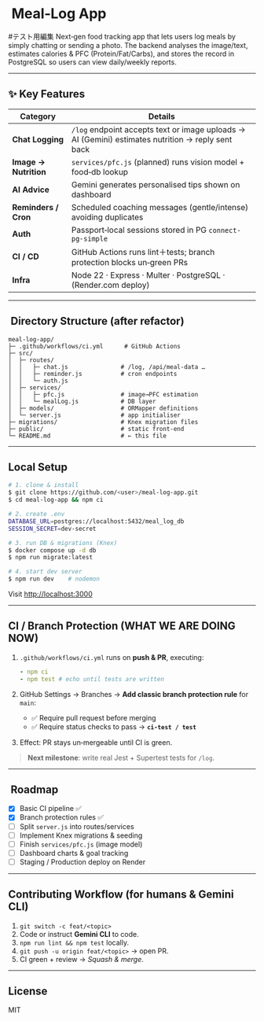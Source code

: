 # ️ Meal‑Log App
#テスト用編集
Next‑gen food tracking app that lets users log meals by simply chatting or sending a photo. The backend analyses the image/text, estimates calories & PFC (Protein/Fat/Carbs), and stores the record in PostgreSQL so users can view daily/weekly reports.

---

## ✨ Key Features

| Category              | Details                                                                                           |
| --------------------- | ------------------------------------------------------------------------------------------------- |
| **Chat Logging**      | `/log` endpoint accepts text or image uploads → AI (Gemini) estimates nutrition → reply sent back |
| **Image → Nutrition** | `services/pfc.js` (planned) runs vision model + food‑db lookup                                    |
| **AI Advice**         | Gemini generates personalised tips shown on dashboard                                             |
| **Reminders / Cron**  | Scheduled coaching messages (gentle/intense) avoiding duplicates                                  |
| **Auth**              | Passport‑local sessions stored in PG `connect-pg-simple`                                          |
| **CI / CD**           | GitHub Actions runs lint＋tests; branch protection blocks un‑green PRs                            |
| **Infra**             | Node 22 · Express · Multer · PostgreSQL · (Render.com deploy)                                     |

---

## ️ Directory Structure (after refactor)

```
meal-log-app/
├─ .github/workflows/ci.yml      # GitHub Actions
├─ src/
│  ├─ routes/
│  │   ├─ chat.js               # /log, /api/meal-data …
│  │   ├─ reminder.js           # cron endpoints
│  │   └─ auth.js
│  ├─ services/
│  │   ├─ pfc.js                # image→PFC estimation
│  │   └─ mealLog.js            # DB layer
│  ├─ models/                   # ORMapper definitions
│  └─ server.js                 # app initialiser
├─ migrations/                  # Knex migration files
├─ public/                      # static front‑end
└─ README.md                    # ← this file
```

---

## Local Setup

```bash
# 1. clone & install
$ git clone https://github.com/<user>/meal-log-app.git
$ cd meal-log-app && npm ci

# 2. create .env
DATABASE_URL=postgres://localhost:5432/meal_log_db
SESSION_SECRET=dev-secret

# 3. run DB & migrations (Knex)
$ docker compose up -d db
$ npm run migrate:latest

# 4. start dev server
$ npm run dev    # nodemon
```

Visit [http://localhost:3000](http://localhost:3000)

---

## CI / Branch Protection (WHAT WE ARE DOING NOW)

1. `.github/workflows/ci.yml` runs on **push & PR**, executing:

   ```yaml
   - npm ci
   - npm test # echo until tests are written
   ```

2. GitHub Settings → Branches → **Add classic branch protection rule** for `main`:
   - ✅ Require pull request before merging
   - ✅ Require status checks to pass → **`ci-test / test`**

3. Effect: PR stays un‑mergeable until CI is green.

> **Next milestone**: write real Jest + Supertest tests for `/log`.

---

## ️ Roadmap

- [x] Basic CI pipeline ✅
- [x] Branch protection rules ✅
- [ ] Split `server.js` into routes/services
- [ ] Implement Knex migrations & seeding
- [ ] Finish `services/pfc.js` (image model)
- [ ] Dashboard charts & goal tracking
- [ ] Staging / Production deploy on Render

---

## Contributing Workflow (for humans & Gemini CLI)

1. `git switch -c feat/<topic>`
2. Code or instruct **Gemini CLI** to code.
3. `npm run lint && npm test` locally.
4. `git push -u origin feat/<topic>` → open PR.
5. CI green + review → _Squash & merge_.

---

## License

MIT
